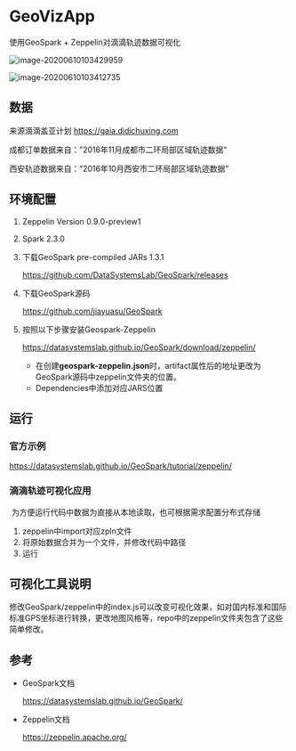 # GeoVizApp
使用GeoSpark + Zeppelin对滴滴轨迹数据可视化

![image-20200610103429959](/Users/2010youy01/Desktop/grad/GeoVizApp/GeoVizApp/image-20200610103429959.png)

![image-20200610103412735](/Users/2010youy01/Desktop/grad/GeoVizApp/GeoVizApp/image-20200610103412735.png)

## 数据

来源滴滴盖亚计划 https://gaia.didichuxing.com 

成都订单数据来自：”2016年11月成都市二环局部区域轨迹数据“

西安轨迹数据来自：“2016年10月西安市二环局部区域轨迹数据”

## 环境配置

1. Zeppelin Version 0.9.0-preview1

2. Spark 2.3.0

3. 下载GeoSpark pre-compiled JARs 1.3.1

   https://github.com/DataSystemsLab/GeoSpark/releases

4. 下载GeoSpark源码

   https://github.com/jiayuasu/GeoSpark

5. 按照以下步骤安装Geospark-Zeppelin

   https://datasystemslab.github.io/GeoSpark/download/zeppelin/

   * 在创建**geospark-zeppelin.json**时，artifact属性后的地址更改为GeoSpark源码中zeppelin文件夹的位置。
   * Dependencies中添加对应JARS位置

## 运行

### 官方示例

https://datasystemslab.github.io/GeoSpark/tutorial/zeppelin/

### 滴滴轨迹可视化应用

​	为方便运行代码中数据为直接从本地读取，也可根据需求配置分布式存储

1. zeppelin中import对应zpln文件
2. 将原始数据合并为一个文件，并修改代码中路径
3. 运行

## 可视化工具说明

​	修改GeoSpark/zeppelin中的index.js可以改变可视化效果，如对国内标准和国际标准GPS坐标进行转换，更改地图风格等，repo中的zeppelin文件夹包含了这些简单修改。

## 参考

* GeoSpark文档

  https://datasystemslab.github.io/GeoSpark/

* Zeppelin文档

  https://zeppelin.apache.org/

